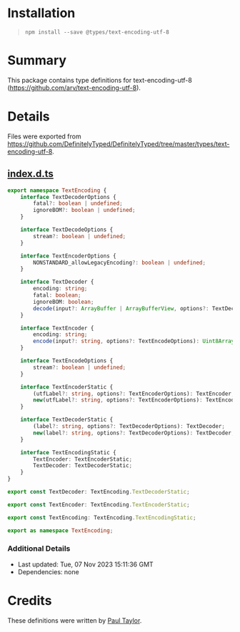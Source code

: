 # Installation
> `npm install --save @types/text-encoding-utf-8`

# Summary
This package contains type definitions for text-encoding-utf-8 (https://github.com/arv/text-encoding-utf-8).

# Details
Files were exported from https://github.com/DefinitelyTyped/DefinitelyTyped/tree/master/types/text-encoding-utf-8.
## [index.d.ts](https://github.com/DefinitelyTyped/DefinitelyTyped/tree/master/types/text-encoding-utf-8/index.d.ts)
````ts
export namespace TextEncoding {
    interface TextDecoderOptions {
        fatal?: boolean | undefined;
        ignoreBOM?: boolean | undefined;
    }

    interface TextDecodeOptions {
        stream?: boolean | undefined;
    }

    interface TextEncoderOptions {
        NONSTANDARD_allowLegacyEncoding?: boolean | undefined;
    }

    interface TextDecoder {
        encoding: string;
        fatal: boolean;
        ignoreBOM: boolean;
        decode(input?: ArrayBuffer | ArrayBufferView, options?: TextDecodeOptions): string;
    }

    interface TextEncoder {
        encoding: string;
        encode(input?: string, options?: TextEncodeOptions): Uint8Array;
    }

    interface TextEncodeOptions {
        stream?: boolean | undefined;
    }

    interface TextEncoderStatic {
        (utfLabel?: string, options?: TextEncoderOptions): TextEncoder;
        new(utfLabel?: string, options?: TextEncoderOptions): TextEncoder;
    }

    interface TextDecoderStatic {
        (label?: string, options?: TextDecoderOptions): TextDecoder;
        new(label?: string, options?: TextDecoderOptions): TextDecoder;
    }

    interface TextEncodingStatic {
        TextEncoder: TextEncoderStatic;
        TextDecoder: TextDecoderStatic;
    }
}

export const TextDecoder: TextEncoding.TextDecoderStatic;

export const TextEncoder: TextEncoding.TextEncoderStatic;

export const TextEncoding: TextEncoding.TextEncodingStatic;

export as namespace TextEncoding;

````

### Additional Details
 * Last updated: Tue, 07 Nov 2023 15:11:36 GMT
 * Dependencies: none

# Credits
These definitions were written by [Paul Taylor](https://github.com/trxcllnt).
